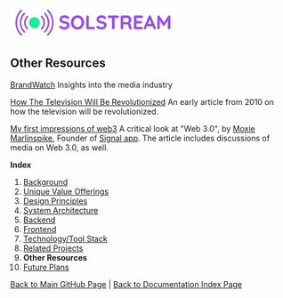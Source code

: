 ![Logo](./img/logo.png) 

## Other Resources

[BrandWatch](https://www.brandwatch.com/)
Insights into the media industry

[How The Television Will Be Revolutionized](https://www.accelerating.org/articles/televisionwillberevolutionized)
An early article from 2010 on how the television will be revolutionized.

[My first impressions of web3](https://moxie.org/2022/01/07/web3-first-impressions.html)
A critical look at "Web 3.0", by [Moxie Marlinspike](https://twitter.com/moxie), Founder of [Signal app](https://signal.org/en/). The article includes discussions of media on Web 3.0, as well.


**Index**

1. [Background](Background.md)
2. [Unique Value Offerings](UniqueValueOfferings.md)
3. [Design Principles](DesignPrinciples.md)
4. [System Architecture](SystemArchitecture.md)
5. [Backend](Backend.md)
6. [Frontend](Frontend.md)
7. [Technology/Tool Stack](TechnologyStack.md)
8. [Related Projects](RelatedProjects.md)
9. **Other Resources**
10. [Future Plans](FuturePlans.md)

<hline></hline>

[Back to Main GitHub Page](../README.md) | [Back to Documentation Index Page](Documentation.md)
